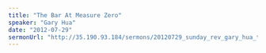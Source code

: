 ```yaml
---
title: "The Bar At Measure Zero"
speaker: "Gary Hua"
date: "2012-07-29"
sermonUrl: "http://35.190.93.184/sermons/20120729_sunday_rev_gary_hua_the_bar_at_measure_zero.mp3"
---
```

